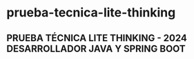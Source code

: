 # prueba-tecnica-lite-thinking

## PRUEBA TÉCNICA LITE THINKING - 2024 DESARROLLADOR JAVA Y SPRING BOOT
